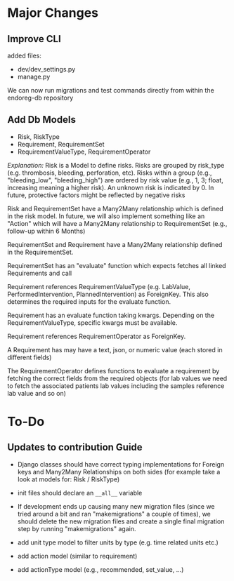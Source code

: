 # Major Changes

## Improve CLI

added files:

- dev/dev_settings.py
- manage.py

We can now run migrations and test commands directly from within the endoreg-db repository

## Add Db Models

- Risk, RiskType
- Requirement, RequirementSet
- RequirementValueType, RequirementOperator

_Explanation:_
Risk is a Model to define risks.
Risks are grouped by risk_type (e.g. thrombosis, bleeding, perforation, etc). Risks within a group (e.g., "bleeding_low", "bleeding_high") are ordered by risk value (e.g., 1, 3; float, increasing meaning a higher risk). An unknown risk is indicated by 0. In future, protective factors might be reflected by negative risks

Risk and RequirementSet have a Many2Many relationship which is defined in the risk model. In future, we will also implement something like an "Action" which will have a Many2Many relationship to RequirementSet (e.g., follow-up within 6 Months)

RequirementSet and Requirement have a Many2Many relationship defined in the RequirementSet.

RequirementSet has an "evaluate" function which expects fetches all linked Requirements and call

Requirement references RequirementValueType (e.g. LabValue, PerformedIntervention, PlannedIntervention) as ForeignKey. This also determines the required inputs for the evaluate function.

Requirement has an evaluate function taking kwargs. Depending on the RequirementValueType, specific kwargs must be available.

Requirement references RequirementOperator as ForeignKey.

A Requirement has may have a text, json, or numeric value (each stored in different fields)

The RequirementOperator defines functions to evaluate a requirement by fetching the correct fields from the required objects (for lab values we need to fetch the associated patients lab values including the samples reference lab value and so on)

# To-Do

## Updates to contribution Guide

- Django classes should have correct typing implementations for Foreign keys and Many2Many Relationships on both sides (for example take a look at models for: Risk / RiskType)

- init files should declare an `__all__` variable

- If development ends up causing many new migration files (since we tried around a bit and ran "makemigrations" a couple of times), we should delete the new migration files and create a single final migration step by running "makemigrations" again.

- add unit type model to filter units by type (e.g. time related units etc.)

- add action model (similar to requirement)

- add actionType model (e.g., recommended, set_value, ...)
